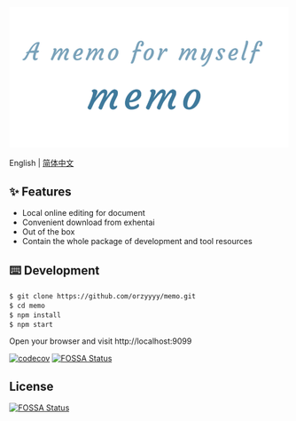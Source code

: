 <p align="center">
  <img src="./docs/logo_transparent.gif" />
</p>

English | [简体中文](./README-zh_CN.md)

## ✨ Features

- Local online editing for document
- Convenient download from exhentai
- Out of the box
- Contain the whole package of development and tool resources

## ⌨️ Development

```bash
$ git clone https://github.com/orzyyyy/memo.git
$ cd memo
$ npm install
$ npm start
```

Open your browser and visit http://localhost:9099

[![codecov](https://codecov.io/gh/orzyyyy/memo/branch/master/graph/badge.svg)](https://codecov.io/gh/orzyyyy/memo)
[![FOSSA Status](https://app.fossa.io/api/projects/git%2Bgithub.com%2Forzyyyy%2Fmemo.svg?type=shield)](https://app.fossa.io/projects/git%2Bgithub.com%2Forzyyyy%2Fmemo?ref=badge_shield)


## License
[![FOSSA Status](https://app.fossa.io/api/projects/git%2Bgithub.com%2Forzyyyy%2Fmemo.svg?type=large)](https://app.fossa.io/projects/git%2Bgithub.com%2Forzyyyy%2Fmemo?ref=badge_large)